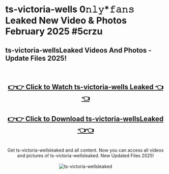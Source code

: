 # ts-victoria-wells 0𝚗𝚕𝚢*𝚏𝚊𝚗𝚜 Leaked New Video & Photos February 2025 #5crzu

<h2>ts-victoria-wellsLeaked Videos And Photos - Update Files 2025!</h2>
<br>
<div align="center">
<h2><a href="https://mediaupload.pro?title=ts-victoria-wells&ref=11F" rel="nofollow">👉👉 Click to Watch ts-victoria-wells Leaked 👈👈</a></h2>
<h2><a href="https://mediaupload.pro?title=ts-victoria-wells&ref=11F" rel="nofollow">👉👉 Click to Download ts-victoria-wellsLeaked 👈👈</a></h2>
<br>
Get ts-victoria-wellsleaked and all content. Now you can access all videos and pictures of ts-victoria-wellsleaked. New Updated Files 2025!
<br>
<br>
<a href="https://mediaupload.pro?title=ts-victoria-wells&ref=11F" rel="nofollow" data-target="animated-image.originalLink"><img src="https://i.ibb.co/Gkj2r4b/banner.png" alt="ts-victoria-wellsleaked" style="max-width: 100%; display: inline-block;" data-target="animated-image.originalImage"></a>
</div>
<br>

